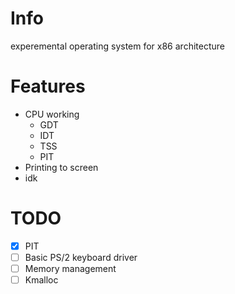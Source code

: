 # Info
experemental operating system for x86 architecture

# Features
- CPU working
  - GDT
  - IDT
  - TSS
  - PIT
- Printing to screen
- idk

# TODO
- [X] PIT
- [ ] Basic PS/2 keyboard driver
- [ ] Memory management
- [ ] Kmalloc
